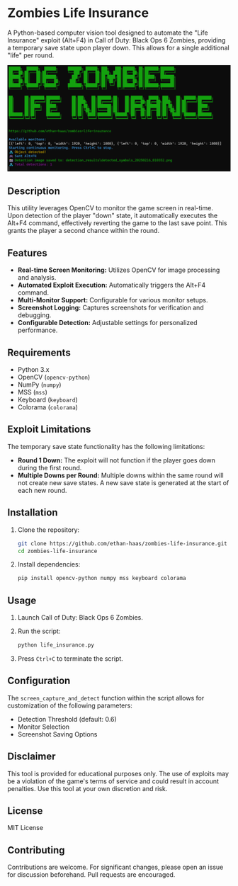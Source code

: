 # Zombies Life Insurance

A Python-based computer vision tool designed to automate the "Life Insurance" exploit (Alt+F4) in Call of Duty: Black Ops 6 Zombies, providing a temporary save state upon player down.  This allows for a single additional "life" per round.


![Alt text](https://github.com/ethan-haas/zombies-life-insurance/blob/main/Showcase.png?raw=true)


## Description

This utility leverages OpenCV to monitor the game screen in real-time. Upon detection of the player "down" state, it automatically executes the Alt+F4 command, effectively reverting the game to the last save point. This grants the player a second chance within the round.

## Features

*   **Real-time Screen Monitoring:** Utilizes OpenCV for image processing and analysis.
*   **Automated Exploit Execution:** Automatically triggers the Alt+F4 command.
*   **Multi-Monitor Support:** Configurable for various monitor setups.
*   **Screenshot Logging:** Captures screenshots for verification and debugging.
*   **Configurable Detection:** Adjustable settings for personalized performance.

## Requirements

*   Python 3.x
*   OpenCV (`opencv-python`)
*   NumPy (`numpy`)
*   MSS (`mss`)
*   Keyboard (`keyboard`)
*   Colorama (`colorama`)

## Exploit Limitations

The temporary save state functionality has the following limitations:

*   **Round 1 Down:**  The exploit will not function if the player goes down during the first round.
*   **Multiple Downs per Round:** Multiple downs within the same round will not create new save states. A new save state is generated at the start of each new round.

## Installation

1.  Clone the repository:

    ```bash
    git clone https://github.com/ethan-haas/zombies-life-insurance.git
    cd zombies-life-insurance
    ```

2.  Install dependencies:

    ```bash
    pip install opencv-python numpy mss keyboard colorama
    ```

## Usage

1.  Launch Call of Duty: Black Ops 6 Zombies.
2.  Run the script:

    ```bash
    python life_insurance.py
    ```

3.  Press `Ctrl+C` to terminate the script.

## Configuration

The `screen_capture_and_detect` function within the script allows for customization of the following parameters:

*   Detection Threshold (default: 0.6)
*   Monitor Selection
*   Screenshot Saving Options

## Disclaimer

This tool is provided for educational purposes only.  The use of exploits may be a violation of the game's terms of service and could result in account penalties.  Use this tool at your own discretion and risk.

## License

MIT License

## Contributing

Contributions are welcome. For significant changes, please open an issue for discussion beforehand.  Pull requests are encouraged.
